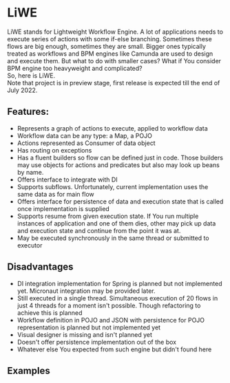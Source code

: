 # LiWE
LiWE stands for Lightweight Workflow Engine. A lot of applications needs to execute series of actions with some
if-else branching. Sometimes these flows are big enough, sometimes they are small. Bigger ones typically treated as
workflows and BPM engines like Camunda are used to design and execute them. But what to do with smaller cases? What if
You consider BPM engine too heavyweight and complicated?  
So, here is LiWE.  
Note that project is in preview stage, first release is expected till the end of July 2022.

## Features:
- Represents a graph of actions to execute, applied to workflow data
- Workflow data can be any type: a Map, a POJO
- Actions represented as Consumer of data object
- Has routing on exceptions
- Has a fluent builders so flow can be defined just in code. Those builders may use objects for actions and predicates 
but also may look up beans by name.
- Offers interface to integrate with DI
- Supports subflows. Unfortunately, current implementation uses the same data as for main flow
- Offers interface for persistence of data and execution state that is called once implementation is supplied
- Supports resume from given execution state. If You run multiple instances of application and one of them dies, other
may pick up data and execution state and continue from the point it was at.
- May be executed synchronously in the same thread or submitted to executor

## Disadvantages
- DI integration implementation for Spring is planned but not implemented yet. Micronaut integration may
  be provided later.
- Still executed in a single thread. Simultaneous execution of 20 flows in just 4 threads for a moment isn't possible. 
Though refactoring to achieve this is planned
- Workflow definition in POJO and JSON with persistence for POJO representation is planned but not implemented yet
- Visual designer is missing and isn't planned yet
- Doesn't offer persistence implementation out of the box
- Whatever else You expected from such engine but didn't found here

## Examples

